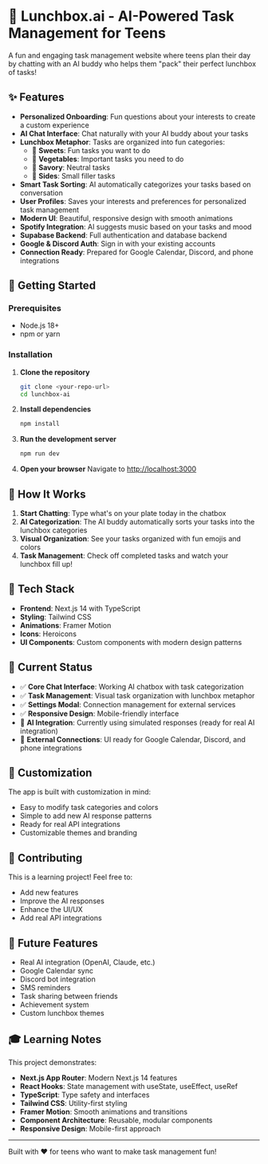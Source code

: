 # 🥪 Lunchbox.ai - AI-Powered Task Management for Teens

A fun and engaging task management website where teens plan their day by chatting with an AI buddy who helps them "pack" their perfect lunchbox of tasks!

## ✨ Features

- **Personalized Onboarding**: Fun questions about your interests to create a custom experience
- **AI Chat Interface**: Chat naturally with your AI buddy about your tasks
- **Lunchbox Metaphor**: Tasks are organized into fun categories:
  - 🍰 **Sweets**: Fun tasks you want to do
  - 🥬 **Vegetables**: Important tasks you need to do  
  - 🥪 **Savory**: Neutral tasks
  - 🍎 **Sides**: Small filler tasks
- **Smart Task Sorting**: AI automatically categorizes your tasks based on conversation
- **User Profiles**: Saves your interests and preferences for personalized task management
- **Modern UI**: Beautiful, responsive design with smooth animations
- **Spotify Integration**: AI suggests music based on your tasks and mood
- **Supabase Backend**: Full authentication and database backend
- **Google & Discord Auth**: Sign in with your existing accounts
- **Connection Ready**: Prepared for Google Calendar, Discord, and phone integrations

## 🚀 Getting Started

### Prerequisites
- Node.js 18+ 
- npm or yarn

### Installation

1. **Clone the repository**
   ```bash
   git clone <your-repo-url>
   cd lunchbox-ai
   ```

2. **Install dependencies**
   ```bash
   npm install
   ```

3. **Run the development server**
   ```bash
   npm run dev
   ```

4. **Open your browser**
   Navigate to [http://localhost:3000](http://localhost:3000)

## 🎯 How It Works

1. **Start Chatting**: Type what's on your plate today in the chatbox
2. **AI Categorization**: The AI buddy automatically sorts your tasks into the lunchbox categories
3. **Visual Organization**: See your tasks organized with fun emojis and colors
4. **Task Management**: Check off completed tasks and watch your lunchbox fill up!

## 🔧 Tech Stack

- **Frontend**: Next.js 14 with TypeScript
- **Styling**: Tailwind CSS
- **Animations**: Framer Motion
- **Icons**: Heroicons
- **UI Components**: Custom components with modern design patterns

## 🚧 Current Status

- ✅ **Core Chat Interface**: Working AI chatbox with task categorization
- ✅ **Task Management**: Visual task organization with lunchbox metaphor
- ✅ **Settings Modal**: Connection management for external services
- ✅ **Responsive Design**: Mobile-friendly interface
- 🔄 **AI Integration**: Currently using simulated responses (ready for real AI integration)
- 🔄 **External Connections**: UI ready for Google Calendar, Discord, and phone integrations

## 🎨 Customization

The app is built with customization in mind:
- Easy to modify task categories and colors
- Simple to add new AI response patterns
- Ready for real API integrations
- Customizable themes and branding

## 🤝 Contributing

This is a learning project! Feel free to:
- Add new features
- Improve the AI responses
- Enhance the UI/UX
- Add real API integrations

## 📱 Future Features

- Real AI integration (OpenAI, Claude, etc.)
- Google Calendar sync
- Discord bot integration
- SMS reminders
- Task sharing between friends
- Achievement system
- Custom lunchbox themes

## 🎓 Learning Notes

This project demonstrates:
- **Next.js App Router**: Modern Next.js 14 features
- **React Hooks**: State management with useState, useEffect, useRef
- **TypeScript**: Type safety and interfaces
- **Tailwind CSS**: Utility-first styling
- **Framer Motion**: Smooth animations and transitions
- **Component Architecture**: Reusable, modular components
- **Responsive Design**: Mobile-first approach

---

Built with ❤️ for teens who want to make task management fun!
